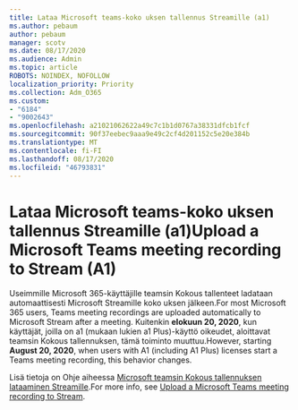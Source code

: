 ```yaml
---
title: Lataa Microsoft teams-koko uksen tallennus Streamille (a1)
ms.author: pebaum
author: pebaum
manager: scotv
ms.date: 08/17/2020
ms.audience: Admin
ms.topic: article
ROBOTS: NOINDEX, NOFOLLOW
localization_priority: Priority
ms.collection: Adm_O365
ms.custom:
- "6184"
- "9002643"
ms.openlocfilehash: a21021062622a49c7c1b1d0767a38331dfcb1fcf
ms.sourcegitcommit: 90f37eebec9aaa9e49c2cf4d201152c5e20e384b
ms.translationtype: MT
ms.contentlocale: fi-FI
ms.lasthandoff: 08/17/2020
ms.locfileid: "46793831"
---
```

# <a name="upload-a-microsoft-teams-meeting-recording-to-stream-a1"></a><span data-ttu-id="8784d-102">Lataa Microsoft teams-koko uksen tallennus Streamille (a1)</span><span class="sxs-lookup"><span data-stu-id="8784d-102">Upload a Microsoft Teams meeting recording to Stream (A1)</span></span>

<span data-ttu-id="8784d-103">Useimmille Microsoft 365-käyttäjille teamsin Kokous tallenteet ladataan automaattisesti Microsoft Streamille koko uksen jälkeen.</span><span class="sxs-lookup"><span data-stu-id="8784d-103">For most Microsoft 365 users, Teams meeting recordings are uploaded automatically to Microsoft Stream after a meeting.</span></span> <span data-ttu-id="8784d-104">Kuitenkin  **elokuun 20, 2020**, kun käyttäjät, joilla on a1 (mukaan lukien a1 Plus)-käyttö oikeudet, aloittavat teamsin Kokous tallennuksen, tämä toiminto muuttuu.</span><span class="sxs-lookup"><span data-stu-id="8784d-104">However, starting  **August 20, 2020**, when users with A1 (including A1 Plus) licenses start a Teams meeting recording, this behavior changes.</span></span>  

<span data-ttu-id="8784d-105">Lisä tietoja on Ohje aiheessa [Microsoft teamsin Kokous tallennuksen lataaminen Streamille](https://docs.microsoft.com/stream/portal-upload-teams-meeting-recording).</span><span class="sxs-lookup"><span data-stu-id="8784d-105">For more info, see [Upload a Microsoft Teams meeting recording to Stream](https://docs.microsoft.com/stream/portal-upload-teams-meeting-recording).</span></span>